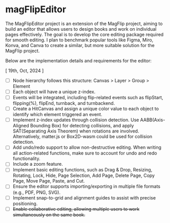 # magFlipEditor
The MagFlipEditor project is an extension of the MagFlip project, aiming to build an editor that allows users to design books and work on individual pages effectively. The goal is to develop the core editing package required for smooth editing. I plan to benchmark popular tools like Figma, Miro, Konva, and Canva to create a similar, but more suitable solution for the MagFlip project.

Below are the implementation details and requirements for the editor:

[ 19th, Oct, 2024 ]
- [ ] Node hierarchy follows this structure: Canvas > Layer > Group > Element
- [ ] Each object will have a unique z-index.
- [ ] Events will be integrated, including flip-related events such as flipStart, flipping(%), flipEnd, turnback, and turnbackend.
- [ ] Create a HitCanvas and assign a unique color value to each object to identify which element triggered an event.
- [ ] Implement z-index updates through collision detection. 
Use AABB(Axis-Aligned Bounding Box) for detecting collisions, and apply SAT(Separating Axis Theorem) when rotations are involved. 
Alternatively, matter.js or Box2D-wasm could be used for collision detection.
- [ ] Add undo/redo support to allow non-destructive editing. 
When writing all action-related functions, make sure to account for undo and redo functionality.
- [ ] Include a zoom feature.
- [ ] Implement basic editing functions, such as Drag & Drop, Resizing, Rotating, Lock, Hide, Page Selection, Add Page, Delete Page, Copy Page, Move Page, Paste, and Cut.
- [ ] Ensure the editor supports importing/exporting in multiple file formats (e.g., PDF, PNG, SVG).
- [ ] Implement snap-to-grid and alignment guides to assist with precise positioning.
- [ ] ~~Enable collaborative editing, allowing multiple users to work simultaneously on the same book.~~